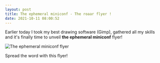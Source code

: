```yaml
---
layout: post
title: The ephemeral miniconf - The roaar flyer !
date: 2021-10-11 08:00:52
---
```

Earlier today I took my best drawing software (Gimp), gathered all my skills and it's finally time to unveil **the ephemeral miniconf** flyer! 

![The ephemeral miniconf flyer](images/5klghup0d0k9l24ekbot.png)

Spread the word with this flyer!

